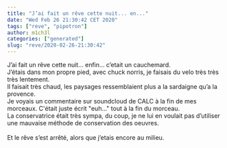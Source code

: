 ```yaml
---
title: "J’ai fait un rêve cette nuit... en..."
date: "Wed Feb 26 21:30:42 CET 2020"
tags: ["reve", "pipotron"]
author: m1ch3l
categories: ["generated"]
slug: "reve/2020-02-26-21:30:42"
---
```


J’ai fait un rêve cette nuit... enfin... c’etait un cauchemard.<br>
J’étais dans mon propre pied, avec chuck norris, je faisais du velo très très très lentement.<br>
Il faisait très chaud, les paysages ressemblaient plus a la sardaigne qu’a la provence.<br>
Je voyais un commentaire sur soundcloud de CALC à la fin de mes morceaux. C'était juste écrit "euh..." tout à la fin du morceau.<br>
La conservatrice était très sympa, du coup, je ne lui en voulait pas d’utiliser une mauvaise méthode de conservation des oeuvres.<br>
<br>
Et le rêve s’est arrêté, alors que j’etais encore au milieu.<br>
<br>
